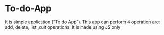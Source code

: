 # To-do-App
It is simple application ("To do App"). This app can perform 4 operation are: add, delete, list ,quit operations. It is made using JS only

